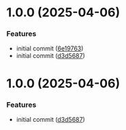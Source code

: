 # 1.0.0 (2025-04-06)


### Features

* initial commit ([6e19763](https://github.com/liranme/redisinsight-secure/commit/6e197636f0d149b7f0bbb2b253c49cfd7392b864))
* initial commit ([d3d5687](https://github.com/liranme/redisinsight-secure/commit/d3d568798f468054fb5b6a27990751fa116c5e53))

# 1.0.0 (2025-04-06)


### Features

* initial commit ([d3d5687](https://github.com/liranme/redisinsight-secure/commit/d3d568798f468054fb5b6a27990751fa116c5e53))
